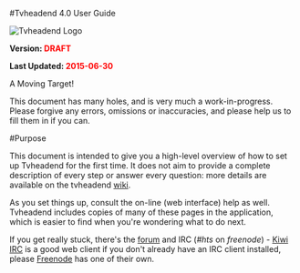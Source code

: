 #Tvheadend 4.0 User Guide

![Tvheadend Logo](images/tvhlogo.png)

**Version: <font color=red>DRAFT</font>**

**Last Updated: <font color=red>2015-06-30</font>**

<div class="admonition note">
<p class="admonition-title">A Moving Target!</p>
<p>This document has many holes, and is very much a work-in-progress. Please
forgive any errors, omissions or inaccuracies, and please help us to fill them in if you can.</p>
</div>

#Purpose

This document is intended to give you a high-level overview of how to set 
up Tvheadend for the first time. It does not aim to provide a complete description
of every step or answer every question: more details are available on the
tvheadend [wiki](https://tvheadend.org/projects/tvheadend/wiki).

As you set things up, consult the on-line (web interface) help as well.
Tvheadend includes copies of many of these pages in the application, which
is easier to find when you're wondering what to do next.

If you get really stuck, there's the [forum](https://tvheadend.org/projects/tvheadend/boards)
and IRC (*#hts* on *freenode*) - [Kiwi IRC](https://kiwiirc.com/) is a good web
client if you don't already have an IRC client installed, please [Freenode](https://webchat.freenode.net/)
has one of their own.
